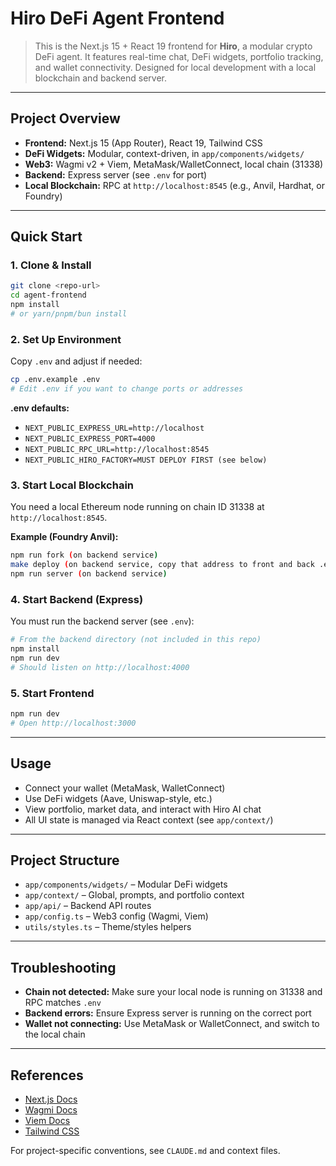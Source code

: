 
# Hiro DeFi Agent Frontend

>This is the Next.js 15 + React 19 frontend for **Hiro**, a modular crypto DeFi agent. It features real-time chat, DeFi widgets, portfolio tracking, and wallet connectivity. Designed for local development with a local blockchain and backend server.

---

## Project Overview

- **Frontend:** Next.js 15 (App Router), React 19, Tailwind CSS
- **DeFi Widgets:** Modular, context-driven, in `app/components/widgets/`
- **Web3:** Wagmi v2 + Viem, MetaMask/WalletConnect, local chain (31338)
- **Backend:** Express server (see `.env` for port)
- **Local Blockchain:** RPC at `http://localhost:8545` (e.g., Anvil, Hardhat, or Foundry)

---

## Quick Start

### 1. Clone & Install

```bash
git clone <repo-url>
cd agent-frontend
npm install
# or yarn/pnpm/bun install
```

### 2. Set Up Environment

Copy `.env` and adjust if needed:

```bash
cp .env.example .env
# Edit .env if you want to change ports or addresses
```

**.env defaults:**
- `NEXT_PUBLIC_EXPRESS_URL=http://localhost`
- `NEXT_PUBLIC_EXPRESS_PORT=4000`
- `NEXT_PUBLIC_RPC_URL=http://localhost:8545`
- `NEXT_PUBLIC_HIRO_FACTORY=MUST DEPLOY FIRST (see below)`

### 3. Start Local Blockchain

You need a local Ethereum node running on chain ID 31338 at `http://localhost:8545`.

**Example (Foundry Anvil):**
```bash
npm run fork (on backend service)
make deploy (on backend service, copy that address to front and back .envs)
npm run server (on backend service)
```

### 4. Start Backend (Express)

You must run the backend server (see `.env`):

```bash
# From the backend directory (not included in this repo)
npm install
npm run dev
# Should listen on http://localhost:4000
```

### 5. Start Frontend

```bash
npm run dev
# Open http://localhost:3000
```

---

## Usage

- Connect your wallet (MetaMask, WalletConnect)
- Use DeFi widgets (Aave, Uniswap-style, etc.)
- View portfolio, market data, and interact with Hiro AI chat
- All UI state is managed via React context (see `app/context/`)

---

## Project Structure

- `app/components/widgets/` – Modular DeFi widgets
- `app/context/` – Global, prompts, and portfolio context
- `app/api/` – Backend API routes
- `app/config.ts` – Web3 config (Wagmi, Viem)
- `utils/styles.ts` – Theme/styles helpers

---

## Troubleshooting

- **Chain not detected:** Make sure your local node is running on 31338 and RPC matches `.env`
- **Backend errors:** Ensure Express server is running on the correct port
- **Wallet not connecting:** Use MetaMask or WalletConnect, and switch to the local chain

---

## References

- [Next.js Docs](https://nextjs.org/docs)
- [Wagmi Docs](https://wagmi.sh/)
- [Viem Docs](https://viem.sh/)
- [Tailwind CSS](https://tailwindcss.com/)

For project-specific conventions, see `CLAUDE.md` and context files.
